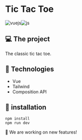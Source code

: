 # Tic Tac Toe

<div style="display:flex">
<img align="center" alt="vuejs" src="https://img.shields.io/badge/Vue.js-35495E?style=for-the-badge&logo=vue.js&logoColor=4FC08D" />
  <img align="center" alt="js" src="https://img.shields.io/badge/Tailwind_CSS-38B2AC?style=for-the-badge&logo=tailwind-css&logoColor=white" />
</div>

## 💻 The project 
   The classic tic tac toe.

## 🚀 Technologies
* Vue
* Tailwind
* Composition API

## 🔧 installation
```
npm install
npm run dev
```

<p> 👷 We are working on new features! </p> 
